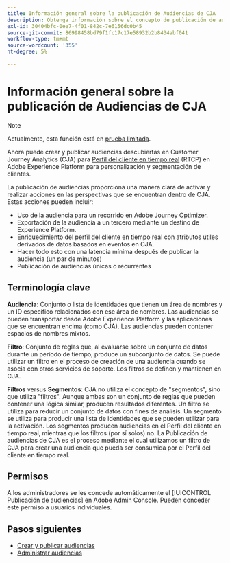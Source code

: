 ```yaml
---
title: Información general sobre la publicación de Audiencias de CJA
description: Obtenga información sobre el concepto de publicación de audiencias en Customer Journey Analytics
exl-id: 30404bfc-0ee7-4f01-842c-7e6156dc0b45
source-git-commit: 86998458bd79f1fc17c17e58932b2b8434abf041
workflow-type: tm+mt
source-wordcount: '355'
ht-degree: 5%

---
```


# Información general sobre la publicación de Audiencias de CJA

>[!NOTE]
>
>Actualmente, esta función está en [prueba limitada](/help/release-notes/releases.md).

Ahora puede crear y publicar audiencias descubiertas en Customer Journey Analytics (CJA) para [Perfil del cliente en tiempo real](https://experienceleague.adobe.com/docs/experience-platform/profile/home.html?lang=es) (RTCP) en Adobe Experience Platform para personalización y segmentación de clientes.

La publicación de audiencias proporciona una manera clara de activar y realizar acciones en las perspectivas que se encuentran dentro de CJA. Estas acciones pueden incluir:

* Uso de la audiencia para un recorrido en Adobe Journey Optimizer.
* Exportación de la audiencia a un tercero mediante un destino de Experience Platform.
* Enriquecimiento del perfil del cliente en tiempo real con atributos útiles derivados de datos basados en eventos en CJA.
* Hacer todo esto con una latencia mínima después de publicar la audiencia (un par de minutos)
* Publicación de audiencias únicas o recurrentes

## Terminología clave

**Audiencia**: Conjunto o lista de identidades que tienen un área de nombres y un ID específico relacionados con ese área de nombres. Las audiencias se pueden transportar desde Adobe Experience Platform y las aplicaciones que se encuentran encima (como CJA). Las audiencias pueden contener espacios de nombres mixtos.

**Filtro**: Conjunto de reglas que, al evaluarse sobre un conjunto de datos durante un período de tiempo, produce un subconjunto de datos. Se puede utilizar un filtro en el proceso de creación de una audiencia cuando se asocia con otros servicios de soporte. Los filtros se definen y mantienen en CJA.

**Filtros** versus **Segmentos**: CJA no utiliza el concepto de &quot;segmentos&quot;, sino que utiliza &quot;filtros&quot;. Aunque ambas son un conjunto de reglas que pueden contener una lógica similar, producen resultados diferentes. Un filtro se utiliza para reducir un conjunto de datos con fines de análisis. Un segmento se utiliza para producir una lista de identidades que se pueden utilizar para la activación. Los segmentos producen audiencias en el Perfil del cliente en tiempo real, mientras que los filtros (por sí solos) no. La Publicación de audiencias de CJA es el proceso mediante el cual utilizamos un filtro de CJA para crear una audiencia que pueda ser consumida por el Perfil del cliente en tiempo real.

## Permisos

A los administradores se les concede automáticamente el [!UICONTROL Publicación de audiencias] en Adobe Admin Console. Pueden conceder este permiso a usuarios individuales.

## Pasos siguientes

* [Crear y publicar audiencias](/help/components/audiences/publish.md)
* [Administrar audiencias](/help/components/audiences/manage.md)
